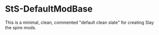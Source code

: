 # StS-DefaultModBase
This is a minimal, clean, commented "default clean slate" for creating Slay the spire mods. 
